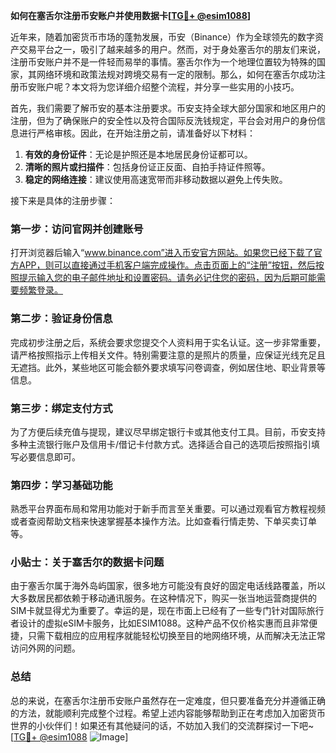 **如何在塞舌尔注册币安账户并使用数据卡[[TG💪+ @esim1088](https://t.me/s/esim1088)]**

近年来，随着加密货币市场的蓬勃发展，币安（Binance）作为全球领先的数字资产交易平台之一，吸引了越来越多的用户。然而，对于身处塞舌尔的朋友们来说，注册币安账户并不是一件轻而易举的事情。塞舌尔作为一个地理位置较为特殊的国家，其网络环境和政策法规对跨境交易有一定的限制。那么，如何在塞舌尔成功注册币安账户呢？本文将为您详细介绍整个流程，并分享一些实用的小技巧。

首先，我们需要了解币安的基本注册要求。币安支持全球大部分国家和地区用户的注册，但为了确保账户的安全性以及符合国际反洗钱规定，平台会对用户的身份信息进行严格审核。因此，在开始注册之前，请准备好以下材料：

1. **有效的身份证件**：无论是护照还是本地居民身份证都可以。
2. **清晰的照片或扫描件**：包括身份证正反面、自拍手持证件照等。
3. **稳定的网络连接**：建议使用高速宽带而非移动数据以避免上传失败。

接下来是具体的注册步骤：

### 第一步：访问官网并创建账号

打开浏览器后输入“www.binance.com”进入币安官方网站。如果您已经下载了官方APP，则可以直接通过手机客户端完成操作。点击页面上的“注册”按钮，然后按照提示输入您的电子邮件地址和设置密码。请务必记住您的密码，因为后期可能需要频繁登录。

### 第二步：验证身份信息

完成初步注册之后，系统会要求您提交个人资料用于实名认证。这一步非常重要，请严格按照指示上传相关文件。特别需要注意的是照片的质量，应保证光线充足且无遮挡。此外，某些地区可能会额外要求填写问卷调查，例如居住地、职业背景等信息。

### 第三步：绑定支付方式

为了方便后续充值与提现，建议尽早绑定银行卡或其他支付工具。目前，币安支持多种主流银行账户及信用卡/借记卡付款方式。选择适合自己的选项后按照指引填写必要信息即可。

### 第四步：学习基础功能

熟悉平台界面布局和常用功能对于新手而言至关重要。可以通过观看官方教程视频或者查阅帮助文档来快速掌握基本操作方法。比如查看行情走势、下单买卖订单等。

### 小贴士：关于塞舌尔的数据卡问题

由于塞舌尔属于海外岛屿国家，很多地方可能没有良好的固定电话线路覆盖，所以大多数居民都依赖于移动通讯服务。在这种情况下，购买一张当地运营商提供的SIM卡就显得尤为重要了。幸运的是，现在市面上已经有了一些专门针对国际旅行者设计的虚拟eSIM卡服务，比如ESIM1088。这种产品不仅价格实惠而且非常便捷，只需下载相应的应用程序就能轻松切换至目的地网络环境，从而解决无法正常访问外网的问题。

### 总结

总的来说，在塞舌尔注册币安账户虽然存在一定难度，但只要准备充分并遵循正确的方法，就能顺利完成整个过程。希望上述内容能够帮助到正在考虑加入加密货币世界的小伙伴们！如果还有其他疑问的话，不妨加入我们的交流群探讨一下吧~ [[TG💪+ @esim1088](https://t.me/s/esim1088) ![Image](https://i.postimg.cc/4NQfJmqS/Snipaste-2025-05-13-00-14-12.png)]